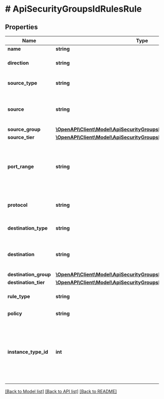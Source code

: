 # # ApiSecurityGroupsIdRulesRule

## Properties

Name | Type | Description | Notes
------------ | ------------- | ------------- | -------------
**name** | **string** | A name for the rule | [optional]
**direction** | **string** | Either &#x60;ingress&#x60; or &#x60;egress&#x60; | [optional] [default to 'ingress']
**source_type** | **string** | Either &#x60;cidr&#x60;, &#x60;group&#x60;, &#x60;tier&#x60;, &#x60;all&#x60; | [optional] [default to 'cidr']
**source** | **string** | CIDR representing the source IP(s) which should receive access. Required for &#x60;sourceType&#x60;&#x3D;cidr | [optional]
**source_group** | [**\OpenAPI\Client\Model\ApiSecurityGroupsIdRulesRuleSourceGroup**](ApiSecurityGroupsIdRulesRuleSourceGroup.md) |  | [optional]
**source_tier** | [**\OpenAPI\Client\Model\ApiSecurityGroupsIdRulesRuleSourceTier**](ApiSecurityGroupsIdRulesRuleSourceTier.md) |  | [optional]
**port_range** | **string** | Either a single value (i.e. 55) or a port range (i.e. 1-65535) for which to open access to the source. Required if customRule is true, otherwise, ignored. | [optional]
**protocol** | **string** | Either tcp, udp, icmp. Required if customRule is true, otherwise, ignored. |
**destination_type** | **string** | Either cidr, group, tier, instance. | [optional] [default to 'cidr']
**destination** | **string** | CIDR representing the destination IP(s) which should receive access. Required for &#x60;destinationType&#x60;&#x3D;cidr. | [optional]
**destination_group** | [**\OpenAPI\Client\Model\ApiSecurityGroupsIdRulesRuleDestinationGroup**](ApiSecurityGroupsIdRulesRuleDestinationGroup.md) |  | [optional]
**destination_tier** | [**\OpenAPI\Client\Model\ApiSecurityGroupsIdRulesRuleDestinationTier**](ApiSecurityGroupsIdRulesRuleDestinationTier.md) |  | [optional]
**rule_type** | **string** | Either &#x60;customRule&#x60; or an &#x60;instance type&#x60; code. | [default to 'customRule']
**policy** | **string** | Either &#x60;accept&#x60; or &#x60;deny&#x60;. | [optional]
**instance_type_id** | **int** | The id of an Instance Type. If specified, the source CIDR will have access to all ports exposed by the particular instance in the cloud, app, or instance. Required if customRule is false, otherwise ignored. | [optional]

[[Back to Model list]](../../README.md#models) [[Back to API list]](../../README.md#endpoints) [[Back to README]](../../README.md)
